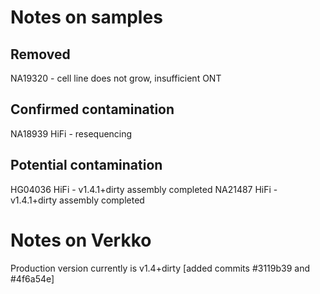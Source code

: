 # Notes on samples

## Removed

NA19320 - cell line does not grow, insufficient ONT

## Confirmed contamination

NA18939 HiFi - resequencing

## Potential contamination

HG04036 HiFi - v1.4.1+dirty assembly completed
NA21487 HiFi - v1.4.1+dirty assembly completed

# Notes on Verkko

Production version currently is v1.4+dirty [added commits #3119b39 and #4f6a54e]
